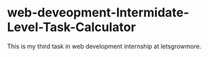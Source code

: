 # web-deveopment-Intermidate-Level-Task-Calculator
This is my third task in web development internship at letsgrowmore.
